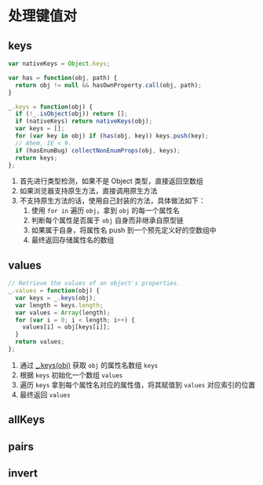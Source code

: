 # 处理键值对

## keys

```js
var nativeKeys = Object.keys;

var has = function(obj, path) {
  return obj != null && hasOwnProperty.call(obj, path);
}

_.keys = function(obj) {
  if (!_.isObject(obj)) return [];
  if (nativeKeys) return nativeKeys(obj);
  var keys = [];
  for (var key in obj) if (has(obj, key)) keys.push(key);
  // Ahem, IE < 9.
  if (hasEnumBug) collectNonEnumProps(obj, keys);
  return keys;
};
```

1. 首先进行类型检测，如果不是 Object 类型，直接返回空数组
1. 如果浏览器支持原生方法，直接调用原生方法
1. 不支持原生方法的话，使用自己封装的方法，具体做法如下：
    1. 使用 `for in` 遍历 `obj`，拿到 `obj` 的每一个属性名
    1. 判断每个属性是否属于 `obj` 自身而非继承自原型链
    1. 如果属于自身，将属性名 push 到一个预先定义好的空数组中
    1. 最终返回存储属性名的数组

## values

```js
// Retrieve the values of an object's properties.
_.values = function(obj) {
  var keys = _.keys(obj);
  var length = keys.length;
  var values = Array(length);
  for (var i = 0; i < length; i++) {
    values[i] = obj[keys[i]];
  }
  return values;
};
```

1. 通过 [_.keys(obj)](./_.keys.html) 获取 `obj` 的属性名数组 `keys`
1. 根据 `keys` 初始化一个数组 `values`
1. 遍历 `keys` 拿到每个属性名对应的属性值，将其赋值到 `values` 对应索引的位置
1. 最终返回 `values`


## allKeys

## pairs

## invert
